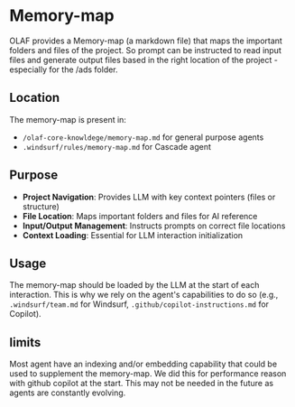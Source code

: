 # Memory-map

OLAF provides a Memory-map (a markdown file) that maps the important folders and files of the project. So prompt can be instructed to read input files and generate output files based in the right location of the project - especially for the /ads folder.

## Location

The memory-map is present in:
- `/olaf-core-knowldege/memory-map.md` for general purpose agents 
- `.windsurf/rules/memory-map.md` for Cascade agent

## Purpose

- **Project Navigation**: Provides LLM with key context pointers (files or structure)
- **File Location**: Maps important folders and files for AI reference
- **Input/Output Management**: Instructs prompts on correct file locations
- **Context Loading**: Essential for LLM interaction initialization

## Usage

The memory-map should be loaded by the LLM at the start of each interaction. This is why we rely on the agent's capabilities to do so (e.g., `.windsurf/team.md` for Windsurf, `.github/copilot-instructions.md` for Copilot).

## limits

Most agent have an indexing and/or embedding capability that could be used to supplement the memory-map. We did this for performance reason with github copilot at the start. This may not be needed in the future as agents are constantly evolving.
